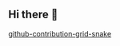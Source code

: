 ## Hi there 👋

[github-contribution-grid-snake](https://github.com/Styvex0/Styvex0/assets/119627760/2b266387-1287-4c5c-aed3-27371b86d2c7)
